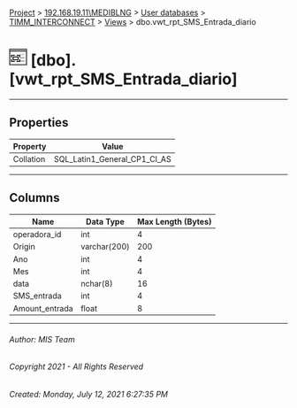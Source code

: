 #### 

[Project](../../../../index.md) > [192.168.19.11\\MEDIBLNG](../../../index.md) > [User databases](../../index.md) > [TIMM_INTERCONNECT](../index.md) > [Views](Views.md) > dbo.vwt_rpt_SMS_Entrada_diario

# ![Views](../../../../Images/View32.png) [dbo].[vwt_rpt_SMS_Entrada_diario]

---

## <a name="#properties"></a>Properties

| Property | Value |
|---|---|
| Collation | SQL_Latin1_General_CP1_CI_AS |


---

## <a name="#columns"></a>Columns

| Name | Data Type | Max Length (Bytes) |
|---|---|---|
| operadora_id | int | 4 |
| Origin | varchar(200) | 200 |
| Ano | int | 4 |
| Mes | int | 4 |
| data | nchar(8) | 16 |
| SMS_entrada | int | 4 |
| Amount_entrada | float | 8 |


---

###### Author:  MIS Team

###### Copyright 2021 - All Rights Reserved

###### Created: Monday, July 12, 2021 6:27:35 PM

